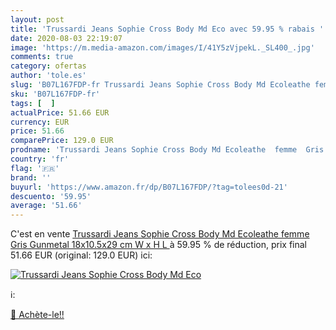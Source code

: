 ```yaml
---
layout: post
title: 'Trussardi Jeans Sophie Cross Body Md Eco avec 59.95 % rabais '
date: 2020-08-03 22:19:07
image: 'https://m.media-amazon.com/images/I/41Y5zVjpekL._SL400_.jpg'
comments: true
category: ofertas
author: 'tole.es'
slug: 'B07L167FDP-fr Trussardi Jeans Sophie Cross Body Md Ecoleathe femme Gris...'
sku: 'B07L167FDP-fr'
tags: [  ]
actualPrice: 51.66 EUR
currency: EUR
price: 51.66
comparePrice: 129.0 EUR
prodname: 'Trussardi Jeans Sophie Cross Body Md Ecoleathe  femme  Gris  Gunmetal   18x10.5x29 cm  W x H L '
country: 'fr'
flag: '🇫🇷'
brand: ''
buyurl: 'https://www.amazon.fr/dp/B07L167FDP/?tag=tolees0d-21'
descuento: '59.95'
average: '51.66'
---
```


C'est en vente [Trussardi Jeans Sophie Cross Body Md Ecoleathe  femme  Gris  Gunmetal   18x10.5x29 cm  W x H L ](https://www.amazon.fr/dp/B07L167FDP/?tag=tolees0d-21)  à  59.95 % de réduction, prix final  51.66 EUR (original: 129.0 EUR) ici:

[![Trussardi Jeans Sophie Cross Body Md Eco](https://m.media-amazon.com/images/I/41Y5zVjpekL._SL400_.jpg)](https://www.amazon.fr/dp/B07L167FDP/?tag=tolees0d-21)

ℹ️:


[🛒 Achète-le!!](https://www.amazon.fr/dp/B07L167FDP/?tag=tolees0d-21)
